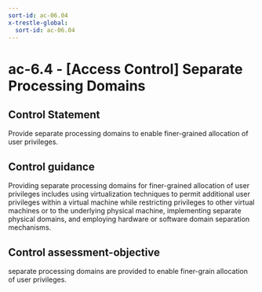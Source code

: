 ```yaml
---
sort-id: ac-06.04
x-trestle-global:
  sort-id: ac-06.04
---
```


# ac-6.4 - \[Access Control\] Separate Processing Domains

## Control Statement

Provide separate processing domains to enable finer-grained allocation of user privileges.

## Control guidance

Providing separate processing domains for finer-grained allocation of user privileges includes using virtualization techniques to permit additional user privileges within a virtual machine while restricting privileges to other virtual machines or to the underlying physical machine, implementing separate physical domains, and employing hardware or software domain separation mechanisms.

## Control assessment-objective

separate processing domains are provided to enable finer-grain allocation of user privileges.
